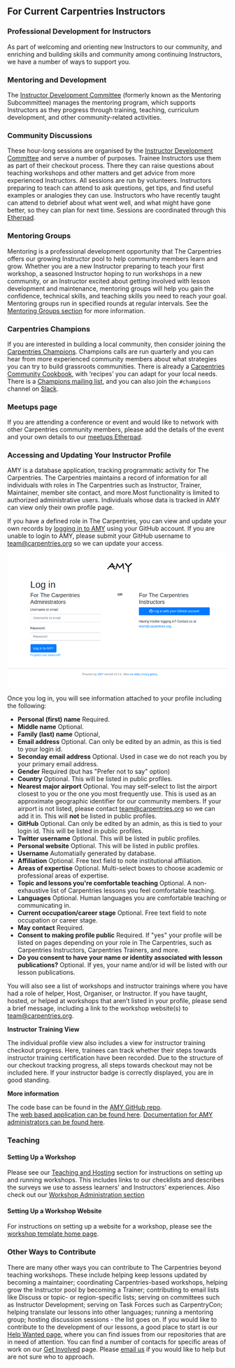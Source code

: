 ## For Current Carpentries Instructors

### Professional Development for Instructors
As part of welcoming and orienting new Instructors to our community, and enriching and
building skills and community among continuing Instructors, we have a number of ways to support you.

### Mentoring and Development
The [Instructor Development Committee](https://docs.carpentries.org/topic_folders/instructor_development/instructor_development_committee.html)
(formerly known as the Mentoring Subcommittee) manages the mentoring program, which supports Instructors as they progress
through training, teaching, curriculum development, and other community-related activities.

### Community Discussions
These hour-long sessions are organised by
the [Instructor Development Committee](https://docs.carpentries.org/topic_folders/instructor_development/instructor_development_committee.html) and
serve a number of purposes. Trainee Instructors use them as part of their checkout process. There they can raise questions about teaching workshops and other matters and get advice from more experienced Instructors. All sessions are run by volunteers. Instructors preparing to teach can attend to ask questions, get tips, and find useful examples or analogies they can use. Instructors who have recently taught can attend to debrief about what went well, and what might have gone better, so they can plan for next time. Sessions are coordinated through this [Etherpad](https://pad.carpentries.org/community-discussions).

### Mentoring Groups
Mentoring is a professional development opportunity that The Carpentries offers our growing Instructor pool to help
community members learn and grow. Whether you are a new Instructor preparing to teach your first workshop, a seasoned Instructor
hoping to run workshops in a new community, or an Instructor excited about getting involved with lesson development and maintenance,
mentoring groups will help you gain the confidence, technical skills, and teaching skills you need to reach your goal. Mentoring
groups run in specified rounds at regular intervals. See
the [Mentoring Groups section](https://docs.carpentries.org/topic_folders/instructor_development/mentoring_groups.html) for more information.

### Carpentries Champions
If you are interested in building a local community, then consider joining
the [Carpentries Champions](https://pad.carpentries.org/champions). Champions calls
are run quarterly and you can hear from more experienced community members about what strategies
you can try to build grassroots communities. There is already
a [Carpentries Community Cookbook](https://cookbook.carpentries.org/), with
‘recipes’ you can adapt for your local needs. There is a
[Champions mailing list](https://carpentries.topicbox.com/groups/champions), and
you can also join the `#champions` channel on [Slack](https://swc-slack-invite.herokuapp.com/).

### Meetups page
If you are attending a conference or event and would like to network with other Carpentries community members,
please add the details of the event and your own details to our [meetups Etherpad](https://pad.carpentries.org/swc-events-meetup).

### Accessing and Updating Your Instructor Profile

AMY is a database application, tracking programmatic activity for The Carpentries.  The Carpentries maintains a record of information for all individuals with roles in The Carpentries such as Instructor, Trainer, Maintainer, member site contact, and more.Most functionality is limited to authorized administrative users. Individuals whose data is tracked in AMY can view only their own profile page. 

If you have a defined role in The Carpentries, you can view and update your own records by [logging in to AMY](https://amy.carpentries.org/) using your GitHub account.
If you are unable to login to AMY, please submit your GitHub username to [team@carpentries.org](mailto:team@carpentries.org) so we can update your access. 

![AMY login screen](images/amy_login_screen.png)

Once you log in, you will see information attached to your profile including the following:

* **Personal (first) name** Required.
* **Middle name** Optional.
* **Family (last) name** Optional,
* **Email address** Optional. Can only be edited by an admin, as this is tied to your login id.
* **Seconday email address** Optional. Used in case we do not reach you by your primary email address.
* **Gender** Required (but has "Prefer not to say" option)
* **Country** Optional.  This will be listed in public profiles. 
* **Nearest major airport** Optional. You may self-select to list the airport closest to you or the one you most frequently use. This is used as an approximate geographic identifier for our community members. If your airport is not listed, please contact [team@carpentries.org](mailto:team@carpentries.org) so we can add it in.  This will **not** be listed in public profiles. 
* **GitHub** Optional. Can only be edited by an admin, as this is tied to your login id.  This will be listed in public profiles. 
* **Twitter username** Optional. This will be listed in public profiles. 
* **Personal website** Optional. This will be listed in public profiles. 
* **Username** Automatially generated by database.
* **Affiliation** Optional. Free text field to note institutional affiliation.
* **Areas of expertise** Optional. Multi-select boxes to choose academic or professional areas of expertise.
* **Topic and lessons you're comfortable teaching** Optional.  A non-exhaustive list of Carpentries lessons you feel comfortable teaching.
* **Languages**  Optional. Human languages you are comfortable teaching or communicating in.
* **Current occupation/career stage**  Optional. Free text field to note occupation or career stage.
* **May contact** Required.
* **Consent to making profile public** Required. If "yes" your profile will be listed on pages depending on your role in The Carpentries, such as Carpentries Instructors, Carpentries Trainers, and more.
* **Do you consent to have your name or identity associated with lesson publications?** Optional. If yes, your name and/or id will be listed with our lesson publications.

You will also see a list of workshops and instructor trainings where you have had a role of helper, Host, Organiser, or Instructor. If you have taught, hosted, or helped at workshops that aren’t listed in your profile, please send a brief message, including a link to the workshop website(s) to [team@carpentries.org](mailto:team@carpentries.org).

**Instructor Training View**

The individual profile view also includes a view for instructor training checkout progress.  Here, trainees can track whether their steps towards instructor training certification have been recorded.  Due to the structure of our checkout tracking progress, all steps towards checkout may not be included here. If your instructor badge is correctly displayed, you are in good standing.

**More information**

The code base can be found in the [AMY GitHub repo](https://github.com/carpentries/amy).  
The [web based application can be found here](https://amy.carpentries.org/). 
[Documentation for AMY administrators can be found here](https://carpentries.github.io/amy/). 




### Teaching

#### Setting Up a Workshop
Please see our [Teaching and Hosting](https://docs.carpentries.org/topic_folders/hosts_instructors/index.html) section for
instructions on setting up and running workshops. This includes links to our checklists and describes the surveys we use to assess learners' and Instructors' experiences. Also check out our [Workshop Administration section](https://docs.carpentries.org/topic_folders/workshop_administration/index.html)

#### Setting Up a Workshop Website
For instructions on setting up a website for a workshop, please see
the [workshop template home page](https://github.com/carpentries/workshop-template).

### Other Ways to Contribute

There are many other ways you can contribute to The Carpentries beyond teaching workshops. These include helping
keep lessons updated by becoming a maintainer; coordinating Carpentries-based workshops, helping grow the Instructor pool by becoming a Trainer; contributing to email lists like Discuss or topic- or region-specific lists; serving on committees such as
Instructor Development; serving on Task Forces such as CarpentryCon; helping translate our
lessons into other languages; running a mentoring group; hosting discussion sessions - the list goes on.
If you would like to contribute to the development of our lessons,
a good place to start is our [Help Wanted page](https://carpentries.org/help-wanted-issues/),
where you can find issues from our repositories that are in need of attention.
You can find a number of contacts for specific areas of work on our [Get Involved](https://carpentries.org/community/) page.
Please [email us](mailto:team@carpentries.org) if you would like to help but are not sure who to approach.
